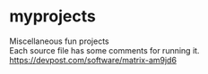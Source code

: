 # myprojects
Miscellaneous fun projects  
Each source file has some comments for running it.
https://devpost.com/software/matrix-am9jd6
